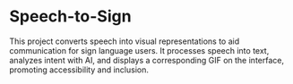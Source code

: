 # Speech-to-Sign
This project converts speech into visual representations to aid communication for sign language users. It processes speech into text, analyzes intent with AI, and displays a corresponding GIF on the interface, promoting accessibility and inclusion.
